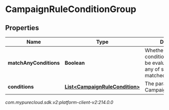 # CampaignRuleConditionGroup


## Properties

| Name | Type | Description | Notes |
| ------------ | ------------- | ------------- | ------------- |
| **matchAnyConditions** | **Boolean** | Whether or not this condition group should be evaluated as true if any of sub conditions is matched |  |
| **conditions** | [**List&lt;CampaignRuleCondition&gt;**](CampaignRuleCondition) | The parameters for the CampaignRuleCondition. |  |




_com.mypurecloud.sdk.v2:platform-client-v2:214.0.0_
